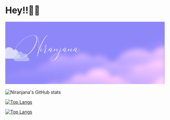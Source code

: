 # Hey!!👋🏾
![image](https://github.com/Niranjana123-art/Niranjana/blob/main/Niranjana.png)

![Niranjana's GitHub stats](https://github-readme-stats.vercel.app/api?username=Niranjana123-art&show_icons=true&theme=react)

[![Top Langs](https://github-readme-stats.vercel.app/api/top-langs/?username=Niranjana123&hide_progress=true)](https://github.com/Niranjana123/github-readme-stats)

[![Top Langs](https://github-readme-stats.vercel.app/api/top-langs/?username=Niranjana123)](https://github.com/Niranjana123/github-readme-stats)
